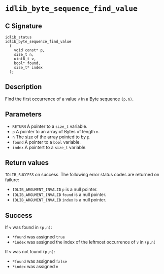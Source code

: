 # `idlib_byte_sequence_find_value`

## C Signature
```
idlib_status
idlib_byte_sequence_find_value
  (
    void const* p,
    size_t n,
    uint8_t v,
    bool* found,
    size_t* index
  );
```

## Description
Find the first occurrence of a value `v` in a Byte sequence `(p,n)`.

## Parameters
- `RETURN` A pointer to a `size_t` variable.
- `p` A pointer to an array of Bytes of length `n`.
- `n` The size of the array pointed to by `p`.
- `found` A pointer to a `bool` variable.
- `index` A pointert to a `size_t` variable.

## Return values
`IDLIB_SUCCESS` on success.
The following error status codes are returned on failure:
- `IDLIB_ARGUMENT_INVALID` `p` is a null pointer.
- `IDLIB_ARGUMENT_INVALID` `found` is a null pointer.
- `IDLIB_ARGUMENT_INVALID` `index` is a null pointer.

## Success
If `v` was found in `(p,n)`:
- `*found` was assigned `true`
- `*index` was assigned the index of the leftmost occurrence of `v` in `(p,n)`

If `v` was not found `(p,n)`:
- `*found` was assigned `false`
- `*index` was assigned `m`
